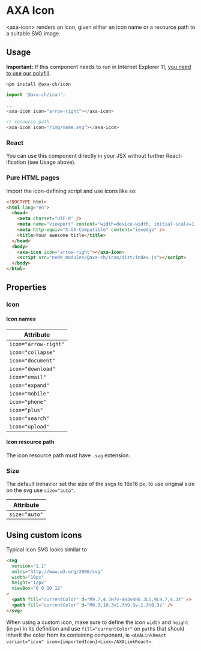 # AXA Icon

&lt;axa-icon&gt; renders an icon, given either an icon name or a resource path to a suitable SVG image.

## Usage

**Important:** If this component needs to run in Internet Explorer 11, [you need to use our polyfill](https://github.com/axa-ch/patterns-library/tree/develop/src/components/05-utils/polyfill).

`npm install @axa-ch/icon`

```js
import '@axa-ch/icon';

...
<axa-icon icon="arrow-right"></axa-icon>

// resource path
<axa-icon icon="/img/name.svg"></axa-icon>

```

### React

You can use this component directly in your JSX without further React-ification (see Usage above).

### Pure HTML pages

Import the icon-defining script and use icons like so:

```html
<!DOCTYPE html>
<html lang="en">
  <head>
    <meta charset="UTF-8" />
    <meta name="viewport" content="width=device-width, initial-scale=1.0" />
    <meta http-equiv="X-UA-Compatible" content="ie=edge" />
    <title>Your awesome title</title>
  </head>
  <body>
    <axa-icon icon="arrow-right"></axa-icon>
    <script src="node_modules/@axa-ch/icon/dist/index.js"></script>
  </body>
</html>
```

## Properties

### Icon

#### Icon names

| Attribute            |
| -------------------- |
| `icon="arrow-right"` |
| `icon="collapse"`    |
| `icon="document"`    |
| `icon="download"`    |
| `icon="email"`       |
| `icon="expand"`      |
| `icon="mobile"`      |
| `icon="phone"`       |
| `icon="plus"`        |
| `icon="search"`      |
| `icon="upload"`      |

#### Icon resource path

The icon resource path must have `.svg` extension.

### Size

The default behavior set the size of the svgs to 16x16 px, to use original size on the svg use `size="auto"`.

| Attribute     |
| ------------- |
| `size="auto"` |

## Using custom icons

Typical icon SVG looks similar to

```html
<svg
  version="1.1"
  xmlns="http://www.w3.org/2000/svg"
  width="10px"
  height="12px"
  viewBox="0 0 10 12"
>
  <path fill="currentColor" d="M9.7,4.3H7v-4H3v4H0.3L5,9L9.7,4.3z" />
  <path fill="currentColor" d="M0.3,10.3v1.3h9.3v-1.3H0.3z" />
</svg>
```

When using a custom icon, make sure to define the icon `width` and `height` (in `px`) in its definition and use `fill="currentColor"` on `path`s that should inherit the color from its containing component, ie `<AXALinkReact variant="icon" icon={importedIcon}>Link</AXALinkReact>`.
